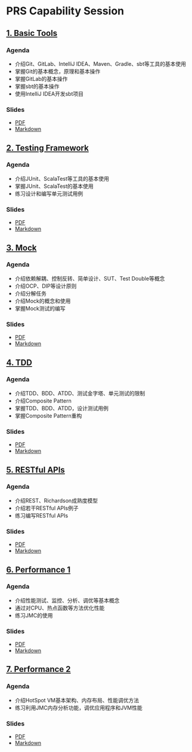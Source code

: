 # PRS Capability Session

## [1. Basic Tools](1-basic-tools)

### Agenda

- 介绍Git、GitLab、IntelliJ IDEA、Maven、Gradle、sbt等工具的基本使用
- 掌握Git的基本概念，原理和基本操作
- 掌握GitLab的基本操作
- 掌握sbt的基本操作
- 使用IntelliJ IDEA开发sbt项目

### Slides

- [PDF](.slides/huawei-basic-tools.pdf)
- [Markdown](.slides/huawei-basic-tools.md)

## [2. Testing Framework](2-testing-framework)

### Agenda

- 介绍JUnit、ScalaTest等工具的基本使用
- 掌握JUnit、ScalaTest的基本使用
- 练习设计和编写单元测试用例

### Slides

- [PDF](.slides/huawei-testing-framework.pdf)
- [Markdown](.slides/huawei-testing-framework.md)

## [3. Mock](3-mock)

### Agenda

- 介绍依赖解耦、控制反转、简单设计、SUT、Test Double等概念
- 介绍OCP、DIP等设计原则
- 介绍分解任务
- 介绍Mock的概念和使用
- 掌握Mock测试的编写

### Slides

- [PDF](.slides/huawei-mock.pdf)
- [Markdown](.slides/huawei-mock.md)

## [4. TDD](4-tdd)

### Agenda

- 介绍TDD、BDD、ATDD、测试金字塔、单元测试的限制
- 介绍Composite Pattern
- 掌握TDD、BDD、ATDD，设计测试用例
- 掌握Composite Pattern重构

### Slides

- [PDF](.slides/huawei-tdd.pdf)
- [Markdown](.slides/huawei-tdd.md)

## [5. RESTful APIs](5-restful-apis)

### Agenda

- 介绍REST、Richardson成熟度模型
- 介绍若干RESTful APIs例子
- 练习编写RESTful APIs

### Slides

- [PDF](.slides/huawei-restful-apis.pdf)
- [Markdown](.slides/huawei-restful-apis.md)

## [6. Performance 1](6-performance-1)

### Agenda

- 介绍性能测试、监控、分析、调优等基本概念
- 通过对CPU、热点函数等方法优化性能
- 练习JMC的使用

### Slides

- [PDF](.slides/huawei-performance-1.pdf)
- [Markdown](.slides/huawei-performance-1.md)

## [7. Performance 2](7-performance-2)

### Agenda

- 介绍HotSpot VM基本架构、内存布局、性能调优方法
- 练习利用JMC内存分析功能，调优应用程序和JVM性能

### Slides

- [PDF](.slides/huawei-performance-2.pdf)
- [Markdown](.slides/huawei-performance-2.md)
